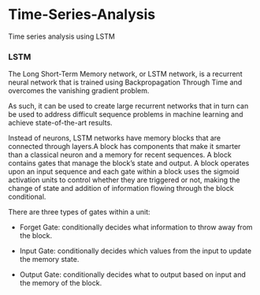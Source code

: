 # Time-Series-Analysis
Time series analysis using LSTM

### LSTM
  The Long Short-Term Memory network, or LSTM network, is a recurrent neural network that is trained using Backpropagation Through Time and overcomes the vanishing gradient problem.
  
  As such, it can be used to create large recurrent networks that in turn can be used to address difficult sequence problems in machine learning and achieve state-of-the-art results.
 
  Instead of neurons, LSTM networks have memory blocks that are connected through layers.A block has components that make it smarter than a classical neuron and a memory for recent sequences. A block contains gates that manage the block’s state and output. A block operates upon an input sequence and each gate within a block uses the sigmoid activation units to control whether they are triggered or not, making the change of state and addition of information flowing through the block conditional.
  
  There are three types of gates within a unit:
  
  -  Forget Gate: conditionally decides what information to throw away from the block.
      
  -  Input Gate: conditionally decides which values from the input to update the memory state.
      
  -  Output Gate: conditionally decides what to output based on input and the memory of the block.
     
